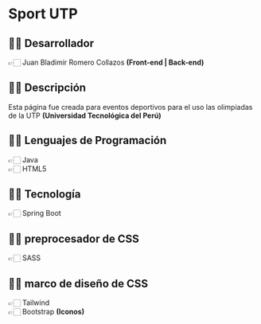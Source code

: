# Sport UTP

## ✍🏻 Desarrollador

👉🏻 Juan Bladimir Romero Collazos **(Front-end | Back-end)**

## ✍🏻 Descripción

Esta página fue creada para eventos deportivos para el uso las olimpiadas de la UTP **(Universidad Tecnológica del Perú)**

## ✍🏻 Lenguajes de Programación

👉🏻 Java
<br>
👉🏻 HTML5

## ✍🏻 Tecnología

👉🏻 Spring Boot

## ✍🏻 preprocesador de CSS

👉🏻 SASS

## ✍🏻 marco de diseño de CSS

👉🏻 Tailwind
<br>
👉🏻 Bootstrap **(Iconos)**